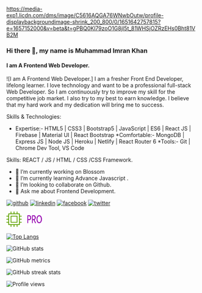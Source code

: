 https://media-exp1.licdn.com/dms/image/C5616AQGA76WNwbOutw/profile-displaybackgroundimage-shrink_200_800/0/1651642757815?e=1657152000&v=beta&t=gPBQ0Kl79zoO1G8jI5t_81WHSjOZRzEHs0Bht81VB2M


### Hi there 👋, my name is Muhammad Imran Khan
#### I am A Frontend Web Developer.
![I am A Frontend Web Developer.]
I am a fresher Front End Developer, lifelong learner. I love technology and want to be a professional full-stack Web Developer. So I am continuously try to improve my skill for the competitive job market. I also try to my best to earn knowledge. I believe that my hard work and my dedication will bring me to success.

Skills & Technologies:
* Expertise:- HTML5 | CSS3 | Bootstrap5 | JavaScript | ES6 | React JS | Firebase | Material UI | React Bootstrap
*Comfortable:- MongoDB | Express JS | Node JS | Heroku | Netlify | React Router 6
*Tools:- Git | Chrome Dev Tool, VS Code

Skills: REACT / JS / HTML / CSS /CSS Framework.

- 🔭 I’m currently working on Blossom 
- 🌱 I’m currently learning  Advance Javascript . 
- 👯 I’m looking to collaborate on Github. 
- 💬 Ask me about Frontend Development. 


[<img src='https://cdn.jsdelivr.net/npm/simple-icons@3.0.1/icons/github.svg' alt='github' height='40'>](https://github.com/ImranKhanDev)  [<img src='https://cdn.jsdelivr.net/npm/simple-icons@3.0.1/icons/linkedin.svg' alt='linkedin' height='40'>](https://www.linkedin.com/in/https://www.linkedin.com/in/muhammad-imran-khan-38404717a//)  [<img src='https://cdn.jsdelivr.net/npm/simple-icons@3.0.1/icons/facebook.svg' alt='facebook' height='40'>](https://www.facebook.com/https://www.facebook.com/dreamcoder2022)  [<img src='https://cdn.jsdelivr.net/npm/simple-icons@3.0.1/icons/twitter.svg' alt='twitter' height='40'>](https://twitter.com/https://twitter.com/Muhamma67489488)  

<a href='https://docs.github.com/en/developers'><img src='https://raw.githubusercontent.com/acervenky/animated-github-badges/master/assets/devbadge.gif' width='40' height='40'></a> <a href='https://github.com/pricing'><img src='https://raw.githubusercontent.com/acervenky/animated-github-badges/master/assets/pro.gif' width='40' height='40'></a> 

[![Top Langs](https://github-readme-stats.vercel.app/api/top-langs/?username=ImranKhanDev)](https://github.com/anuraghazra/github-readme-stats)

![GitHub stats](https://github-readme-stats.vercel.app/api?username=ImranKhanDev&show_icons=true&count_private=true)  

![GitHub metrics](https://metrics.lecoq.io/ImranKhanDev)  

![GitHub streak stats](https://github-readme-streak-stats.herokuapp.com/?user=ImranKhanDev)  

![Profile views](https://gpvc.arturio.dev/ImranKhanDev)  
